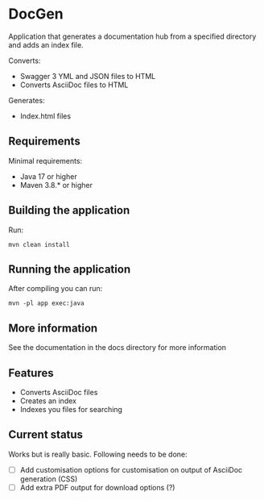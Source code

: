 # DocGen

Application that generates a documentation hub from a specified directory and adds an index file.

Converts:

* Swagger 3 YML and JSON files to HTML
* Converts AsciiDoc files to HTML

Generates:

* Index.html files

## Requirements

Minimal requirements:

* Java 17 or higher
* Maven 3.8.* or higher

## Building the application

Run:

    mvn clean install

## Running the application

After compiling you can run:

    mvn -pl app exec:java

## More information

See the documentation in the docs directory for more information

## Features

* Converts AsciiDoc files
* Creates an index
* Indexes you files for searching
## Current status

Works but is really basic. Following needs to be done:

- [ ] Add customisation options for customisation on output of AsciiDoc generation (CSS)
- [ ] Add extra PDF output for download options (?)